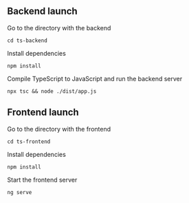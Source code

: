 ## Backend launch

Go to the directory with the backend
```
cd ts-backend
```
Install dependencies
```
npm install
```
Compile TypeScript to JavaScript and run the backend server
```
npx tsc && node ./dist/app.js
```
## Frontend launch

Go to the directory with the frontend
```
cd ts-frontend
```
Install dependencies
```
npm install
```
Start the frontend server
```
ng serve
```
